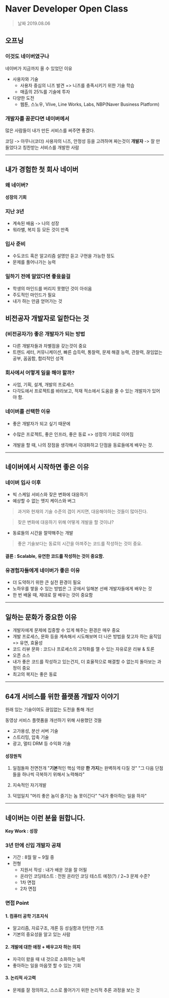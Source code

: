 Naver Developer Open Class
=========

> 날짜 2019.08.06

## 오프닝
### 이것도 네이버였구나
네이버가 지금까지 올 수 있었던 이유 
- 사용자와 기술
    - 사용자 중심의 니즈 발견 => 니즈를 충족시키기 위한 기술 학습
    - 매출의 25%를 기술에 투자
- 다양한 도전
    - 웹툰, 스노우, Vlive, Line Works, Labs, NBP(Naver Business Platform)

### 개발자를 꿈꾼다면 네이버에서

많은 사람들이 내가 만든 서비스를 써주면 좋겠다.

코딩 -> 아무나(코더)
사용자의 니즈, 안정성 등을 고려하며 짜는것이 **개발자**
-> 잘 만들었다고 칭찬받는 서비스를 개발한 사람

---

## 내가 경험한 첫 회사 네이버

### 왜 네이버?
**성장의 기회**

### 지난 3년
- 계속된 배움 -> 나의 성장
- 워라밸, 복지 등 모든 것이 만족

### 입사 준비
- 수도코드 혹은 알고리즘 설명만 듣고 구현을 가능한 정도
- 문제를 풀어나가는 능력

### 일하기 전에 알았다면 좋읐을걸
- 학생의 마인드를 버리지 못했던 것이 아쉬움
- 주도적인 마인드가 필요
- 내가 하는 만큼 얻어가는 것

## 비전공자 개발자로 일한다는 것

### (비전공자가) 좋은 개발자가 되는 방법
- 다른 개발자들과 차별점을 갖는것이 중요
- 트렌드 세터, 커뮤니케이션, 빠른 습득력, 통찰력, 문제 해결 능력, 관찰력, 끊임없는 공부, 꼼꼼함, 합리적인 성격

### 회사에서 어떻게 일을 해야 할까?
- 사업, 기획, 설계, 개발의 프로세스
- 다각도에서 프로젝트를 바라보고, 적재 적소에서 도움을 줄 수 있는 개발자가 있어야 함.

### 네이버를 선택한 이유
- 좋은 개발자가 되고 싶기 때문에
- 수많은 프로젝트, 좋은 인프라, 좋은 동료 => 성장의 기회로 이어짐

- 개발을 할 때, 나의 장점을 생각해서 극대화하고 단점을 동료들에게 배우는 것.

---

## 네이버에서 시작하면 좋은 이유

### 네이버 입사 이후
- 빅 스케일 서비스와 잦은 변화에 대응하기
- 예상할 수 없는 엣지 케이스와 버그

> 과거와 현재의 기술 수준의 갭이 커지면, 대응해야하는 것들이 많아진다.

> 잦은 변화에 대응하기 위해 어떻게 개발을 할 것이냐?

- 동료들의 시간을 절약해주는 개발
> 좋은 기술보다는 동료의 시간을 아껴주는 코드를 작성하는 것이 중요. 

#### 결론 : Scalable, 유연한 코드를 작성하는 것이 중요함.

### 유경험자들에게 네이버가 좋은 이유
- 더 도약하기 위한 큰 실전 환경이 필요
- 노하우를 쌓을 수 있는 방법은 그 곳에서 일해본 선배 개발자들에게 배우는 것
- 한 번 배울 때, 제대로 잘 배우는 것이 중요함

---

## 일하는 문화가 중요한 이유

- 개발자에게 문제에 집중할 수 있게 해주는 환경은 매우 중요
- 개발 프로세스, 문화 등을 계속해서 시도해보며 더 나은 방법을 찾고자 하는 움직임 => 유연, 효율성
- 코드 리뷰 문화 : 코드나 프로세스의 고착화를 깰 수 있는 자유로운 리뷰 & 토론
- 오픈 소스
- 내가 좋은 코드를 작성하고 있는건지, 더 효율적으로 해결할 수 없는지 돌아보는 과정이 중요
- 최고의 복지는 좋은 동료

---

## 64개 서비스를 위한 플랫폼 개발자 이야기

원래 있는 기술이여도 끊임없는 도전을 통해 개선

동영상 서비스 플랫폼을 개선하기 위해 사용했던 것들
- 고가용성, 분산 서버 기술
- 스트리밍, 압축 기술
- 광고, 멀티 DRM 등 수익화 기술

#### 성장원칙 
1. 일점돌파 전면전개 
"**기본**적인 핵심 역량 **한 가지**는 완벽하게 다질 것"
"그 다음 단점들을 하나씩 극복하기 위해서 노력해라"

2. 지속적인 자기개발

3. 덕업일치
"머리 좋은 놈이 즐기는 놈 못이긴다"
"내가 좋아하는 일을 하자"

---

## 네이버는 이런 분을 원합니다.

**Key Work : 성장**

### 3년 만에 신입 개발자 공채
- 기간 : 8월 말  ~ 9월 중
- 전형
    - 지원서 작성 : 내가 배운 것을 잘 어필
    - 온라인 코딩테스트 : 전원 온라인 코딩 테스트 예정(?) / 2~3 문제 수준?
    - 1차 면접
    - 2차 면접

### 면접 Point
#### 1. 컴퓨터 공학 기초지식
- 알고리즘, 자료구조, 개론 등 성실함과 탄탄한 기초
- 기본의 중요성을 알고 있는 사람

#### 2. 개발에 대한 애정 + 배우고자 하는 의지
- 자극이 왔을 때 내 것으로 소화하는 능력
- 좋아하는 일을 마음껏 할 수 있는 기회

#### 3. 논리적 사고력
- 문제를 잘 정의하고, 스스로 풀어가기 위한 논리적 추론 과정을 보는 것

